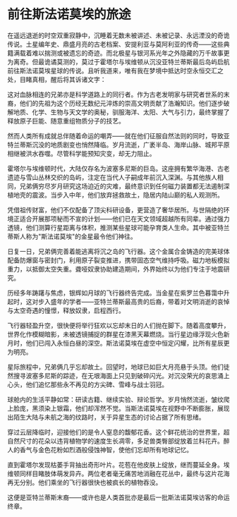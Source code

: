 # 前往斯法诺莫埃的旅途

在遥远退逝的时空双重寂静中，沉睡着无数未被讲述、未被记录、永远湮没的奇诡传说。土星编年史、鼎盛月亮的古老档案、安提利亚与莫阿利亚的传奇——这些典籍满载着难以揣测或被遗忘的奇迹。而北极星与银河系光年之外隐藏的万千故事更为离奇。但最诡谲莫测的，莫过于霍塔尔与埃维顿从沉没亚特兰蒂斯最后岛屿启航前往斯法诺莫埃星球的传说。且听我道来，唯有我在梦境中抵达时空永恒交汇之处，目睹真相，醒后将其诉诸文字：

这对血脉相连的兄弟亦是科学道路上的同行者。作为古老发明家与研究者世系的末裔，他们的先祖为这个历经无数纪元淬炼的崇高文明贡献了浩瀚知识。他们逐步破解地质、化学、生物与天文学的奥秘，驯服海洋、太阳、大气与引力，最终掌握了释放原子巨能、随意重组物质分子的技艺。

然而人类所有成就总伴随着命运的嘲弄——就在他们征服自然法则的同时，导致亚特兰蒂斯沉没的地质剧变也悄然降临。岁月流逝，广袤半岛、海岸山脉、城邦平原相继被洪水吞噬。尽管科学能预知灾变，却无力阻止。

霍塔尔与埃维顿时代，大陆仅存名为波塞多尼斯的巨岛。这座拥有繁华海港、古老遗迹与雪山丛林交织的岛屿，注定在当代人子嗣成年前沉入深渊。与其他族人相同，兄弟俩穷尽岁月研究这场迫近的灾难，最终意识到任何磁力装置都无法遏制深植地壳的震波。当步入中年，他们放弃拯救故土，隐居内陆山巅的私人观测所。

凭借祖传财富，他们不仅配备了顶尖科研设备，更营造了奢华居所。与世隔绝的环境正适合开展那项秘而不宣的计划——他们已在天文领域超越所有同辈。通过强力透镜，他们测算行星距离与体积，推测某些星球可能孕育类人生命。其中被亚特兰蒂斯人称为"斯法诺莫埃"的金星最令他们神往。

日复一日，兄弟俩完善着能逃离将沉之岛的飞行器。这个金属合金铸造的完美球体配备防爆窗与密封门，利用原子裂变推进，携带固态空气维持呼吸。磁力地板模拟重力，以抵御太空失重。聋哑奴隶协助建造期间，外界始终以为他们专注于地震研究。

历经多年踌躇与焦虑，银辉如月球的飞行器终告完成。当金星在紫罗兰色暮霭中升起时，这对步入盛年的学者——亚特兰蒂斯最高贵的后裔，带着对文明消逝的哀悼与太空奇遇的憧憬，释放奴隶，启程西行。

飞行器轻盈升空，很快便将举行狂欢以忘却末日的人们抛在脚下。随着高度攀升，世界化作模糊暗影，未被透镜捕捉的群星在漆黑天幕燃烧。当行星边缘浮现火色新月时，他们已闯入永恒白昼的深空。斯法诺莫埃在虚空中恒定闪耀，比所有星辰更为明亮。

星际旅程中，兄弟俩几乎忘却故土。回望时，地球已如巨大月亮悬于头顶。他们徒然搜寻波塞多尼斯的踪迹，在无垠海面上只见到破碎闪光。对沉没荣光的哀思涌上心头，他们追忆那些永不再见的方尖碑、雪峰与战士羽冠。

球舱内的生活平静如常：研读古籍、继续实验、辩论哲学。岁月悄然流逝，皱纹爬上脸庞，黑须染上银霜，他们却浑然不觉。当斯法诺莫埃在视野中不断膨胀，展现出陌生大陆与未航之海的纹路时，关于异星生态的讨论占据了所有思绪。

穿过云层降临时，迎接他们的是令人窒息的馥郁花香。这个鲜花统治的世界里，超自然尺寸的花朵以违背植物学的速度生长凋零，多足兽类臀部绽放着兰科花卉。醉人的香气与金色花粉如烈酒般侵蚀神智，使他们忘却所有地球记忆。

直到霍塔尔发现枯萎手背抽出奇形叶片。花苞在他皮肤上绽放，继而蔓延全身。埃维顿同样目睹肢体萌发异卉。两位老者毫无痛苦地消融在花丛中，最终与这片花海再无分别。他们乘坐的飞行器很快也被疯长的植物吞没。

这便是亚特兰蒂斯末裔——或许也是人类首批亦是最后一批斯法诺莫埃访客的命运终章。